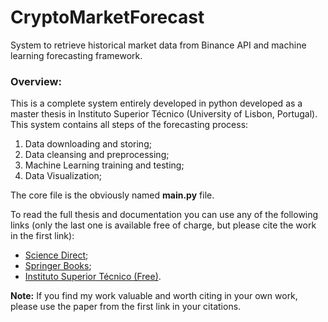 # CryptoMarketForecast
System to retrieve historical market data from Binance API and machine learning forecasting framework.

### Overview:
This is a complete system entirely developed in python developed as a master thesis in Instituto Superior Técnico (University of Lisbon, Portugal).
This system contains all steps of the forecasting process:
1. Data downloading and storing;
2. Data cleansing and preprocessing;
3. Machine Learning training and testing;
4. Data Visualization;

The core file is the obviously named **main.py** file. 

To read the full thesis and documentation you can use any of the following links (only the last one is available free of charge, but please cite the work in the first link):
- [Science Direct](https://www.sciencedirect.com/science/article/abs/pii/S1568494620301277);
- [Springer Books](https://www.springer.com/gp/book/9783030683788?utm_campaign=3_pier05_buy_print&utm_content=en_08082017&utm_medium=referral&utm_source=google_books#otherversion=9783030683795);
- [Instituto Superior Técnico (Free)](https://fenix.tecnico.ulisboa.pt/cursos/meec/dissertacao/1128253548921836).

**Note:** If you find my work valuable and worth citing in your own work, please use the paper from the first link in your citations.


